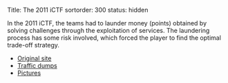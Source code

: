 Title: The 2011 iCTF
sortorder: 300
status: hidden

In the 2011 iCTF, the teams had to launder money (points) obtained by
solving challenges through the exploitation of services. The
laundering process has some risk involved, which forced the player to 
find the optimal trade-off strategy.

* [Original site](/archive/2011/site)
* [Traffic dumps](/archive/2011/traffic)
* [Pictures](/archive/2011/pictures)


